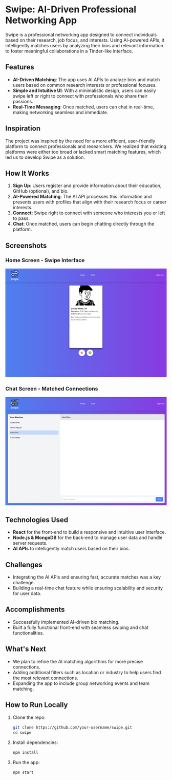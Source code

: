 # Swipe: AI-Driven Professional Networking App

Swipe is a professional networking app designed to connect individuals based on their research, job focus, and interests. Using AI-powered APIs, it intelligently matches users by analyzing their bios and relevant information to foster meaningful collaborations in a Tinder-like interface.

## Features
- **AI-Driven Matching**: The app uses AI APIs to analyze bios and match users based on common research interests or professional focuses.
- **Simple and Intuitive UI**: With a minimalistic design, users can easily swipe left or right to connect with professionals who share their passions.
- **Real-Time Messaging**: Once matched, users can chat in real-time, making networking seamless and immediate.

## Inspiration
The project was inspired by the need for a more efficient, user-friendly platform to connect professionals and researchers. We realized that existing platforms were either too broad or lacked smart matching features, which led us to develop Swipe as a solution.

## How It Works
1. **Sign Up**: Users register and provide information about their education, GitHub (optional), and bio.
2. **AI-Powered Matching**: The AI API processes this information and presents users with profiles that align with their research focus or career interests.
3. **Connect**: Swipe right to connect with someone who interests you or left to pass.
4. **Chat**: Once matched, users can begin chatting directly through the platform.

## Screenshots

### Home Screen - Swipe Interface
![Home Screen](./swipe_home_screen.png)

### Chat Screen - Matched Connections
![Chat Screen](./swipe_chat_screen.png)

## Technologies Used
- **React** for the front-end to build a responsive and intuitive user interface.
- **Node.js & MongoDB** for the back-end to manage user data and handle server requests.
- **AI APIs** to intelligently match users based on their bios.
  
## Challenges
- Integrating the AI APIs and ensuring fast, accurate matches was a key challenge.
- Building a real-time chat feature while ensuring scalability and security for user data.
  
## Accomplishments
- Successfully implemented AI-driven bio matching.
- Built a fully functional front-end with seamless swiping and chat functionalities.

## What's Next
- We plan to refine the AI matching algorithms for more precise connections.
- Adding additional filters such as location or industry to help users find the most relevant connections.
- Expanding the app to include group networking events and team matching.

## How to Run Locally
1. Clone the repo:  
   ```bash
   git clone https://github.com/your-username/swipe.git
   cd swipe
   ```
2. Install dependencies:  
   ```bash
   npm install
   ```
3. Run the app:  
   ```bash
   npm start
   ```
